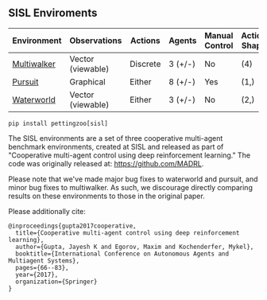 ## SISL Enviroments

| Environment                       | Observations      | Actions  | Agents  | Manual Control | Action Shape | Action Values |  Num States |
|-----------------------------------|-------------------|----------|---------|----------------|--------------|---------------|-------------|
| [Multiwalker](multiwalker)| Vector (viewable) | Discrete | 3 (+/-) | No             | (4)          | (-1, 1)       | ?           |
| [Pursuit](pursuit)        | Graphical         | Either   | 8 (+/-) | Yes            | (1,)         | [0,4]         | ?           |
| [Waterworld](waterworld)  | Vector (viewable) | Either   | 3 (+/-) | No             | (2,)         | (-1, 1)       | ?           |

`pip install pettingzoo[sisl]`

The SISL environments are a set of three cooperative multi-agent benchmark environments, created at SISL and released as part of "Cooperative multi-agent control using deep reinforcement learning." The code was originally released at: https://github.com/MADRL.

Please note that we've made major bug fixes to waterworld and pursuit, and minor bug fixes to multiwalker. As such, we discourage directly comparing results on these environments to those in the original paper.

Please additionally cite:

```
@inproceedings{gupta2017cooperative,
  title={Cooperative multi-agent control using deep reinforcement learning},
  author={Gupta, Jayesh K and Egorov, Maxim and Kochenderfer, Mykel},
  booktitle={International Conference on Autonomous Agents and Multiagent Systems},
  pages={66--83},
  year={2017},
  organization={Springer}
}
```
